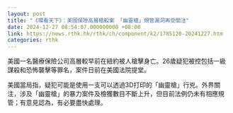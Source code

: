 ```yaml
---
layout: post
title: "《環看天下》：美國保險高層槍殺案 「幽靈槍」規管漏洞再受關注"
date: 2024-12-27 08:54:07.000000000 +08:00
link: https://news.rthk.hk/rthk/ch/component/k2/1785120-20241227.htm
categories: rthk
---
```


美國一名醫療保險公司高層較早前在紐約被人槍擊身亡。26歲疑犯被控包括一級謀殺和恐怖襲擊等罪名，案件日前在美國法院提堂。

美國當局指，疑犯可能是使用一支可以透過3D打印的「幽靈槍」行兇。外界關注，涉及「幽靈槍」的暴力案件及檢獲數目不斷上升，但目前法例仍未有相應規管；有意見認為，有必要盡快處理。
